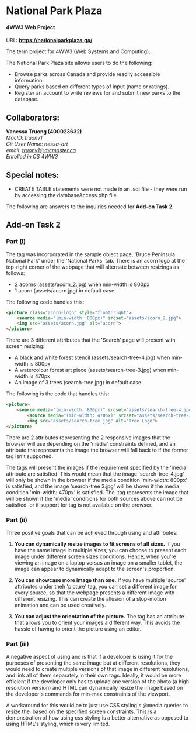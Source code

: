 # National Park Plaza
#### 4WW3 Web Project

URL: **https://nationalparkplaza.ga/**

The term project for 4WW3 (Web Systems and Computing). 

The National Park Plaza site allows users to do the following:
- Browse parks across Canada and provide readily accessible information. 
- Query parks based on different types of input (name or ratings).
- Register an account to write reviews for and submit new parks to the database.

## Collaborators:
**Vanessa Truong (400023632)**<br/>
 *MacID: truonv1*<br/>
 *Git User Name: nessa-art*<br/>
 *email: truonv1@mcmaster.ca*<br/>
 *Enrolled in CS 4WW3*
 
## Special notes:
- CREATE TABLE statements were not made in an .sql file - they were run by accessing the databaseAccess.php file.

The following are answers to the inquiries needed for **Add-on Task 2**.

## Add-on Task 2 
### Part (i) 
The <picture> tag was incorporated in the sample object page, 'Bruce Peninsula National Park' under the 'National Parks' tab. There is an acorn logo at the top-right
corner of the webpage that will alternate between resizings as follows:
- 2 acorns (assets/acorn_2.jpg) when min-width is 800px
- 1 acorn (assets/acorn.jpg) in default case 

The following code handles this:

```html
<picture class="acorn-logo" style="float:right">	
	<source media="(min-width: 800px)" srcset="assets/acorn_2.jpg">
	<img src="assets/acorn.jpg" alt="acorn">
</picture>
```

There are 3 different <source> attributes that the 'Search' page will present with screen resizing:
- A black and white forest stencil (assets/search-tree-4.jpg) when min-width is 800px
- A watercolour forest art piece (assets/search-tree-3.jpg) when min-width is 470px
- An image of 3 trees (search-tree.jpg) in default case

The following is the code that handles this:

```html
<picture>
	<source media="(min-width: 800px)" srcset="assets/search-tree-4.jpg">	
        <source media="(min-width: 470px)" srcset="assets/search-tree-3.jpg">
        <img src="assets/search-tree.jpg" alt="Tree Logo">
</picture>
```

There are 2 <source> attributes representing the 2 responsive images that the browser will use depending on the 'media' constraints defined, and an <img> attribute 
that represents the image the browser will fall back to if the former <source> tag isn't supported. 

The <source> tags will present the images if the requirement specified by the 'media' attribute are satisfied. This would mean that the image 'search-tree-4.jpg' will only be shown in the browser if the media condition 'min-width: 800px' is satisfied, and the image 'search-tree 3.jpg' will be shown if the media condition 'min-width: 470px' is satisfied. The <img> tag represents the image that will be shown if the 'media' conditions for both sources above can not be satisfied, or if support for <source> tag is not available on the browser.

### Part (ii)
Three positive goals that can be achieved through using <picture> and <source> attributes:

1. **You can dynamically resize images to fit screens of all sizes.** If you have the same image in multiple sizes, you can choose to present each image under 
different screen sizes conditions. Hence, when you're viewing an image on a laptop versus an image on a smaller tablet, the image can appear to dynamically 
adapt to the screen's proportion.

2. **You can showcase more image than one.** If you have multiple 'source' attributes under theh 'picture' tag, you can set a different image for every source, so that
the webpage presents a different image with different resizing. This can create the allusion of a stop-motion animation and can be used creatively.

3. **You can adjust the orientation of the picture.** The <source> tag has an attribute that allows you to orient your images a different way. This avoids the hassle 
of having to orient the picture using an editor. 

### Part (iii)
A negative aspect of using <picture> and <source> is that if a developer is using it for the purposes of presenting the same image but at different resolutions,
they would need to create multiple versions of that image in different resolutions, and link all of them separately in their own <source> tags. Ideally, it would be
more efficient if the developer only has to upload one version of the photo (a high resolution version) and HTML can dynamically resize the image based on the developer's
commands for min-max constraints of the viewport. 

A workaround for this would be to just use CSS styling's @media queries to resize the <img> based on the specified screen constraints. This is a demonstration of how
using css styling is a better alternative as opposed to using HTML's styling, which is very limited.  

 
